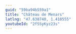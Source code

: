 ```yaml
---
guid: "59ba94b559a1"
title: "Château de Menars"
latlng: "47.638740, 1.410555"
youtubeId: "2fSSyKyz23s" 
---
```

